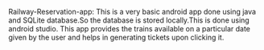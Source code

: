 Railway-Reservation-app:
  This is a very basic android app done using java and SQLite database.So the database is stored locally.This is done using android studio. This app provides the trains available 
  on a particular date given by the user and helps in generating tickets upon clicking it.
